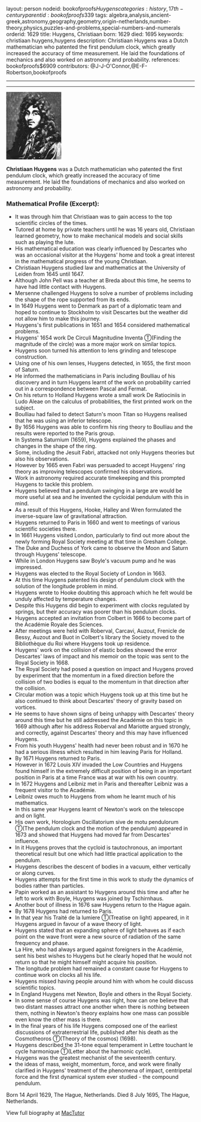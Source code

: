 layout: person
nodeid: bookofproofs$Huygens
categories: history,17th-century
parentid: bookofproofs$339
tags: algebra,analysis,ancient-greek,astronomy,geography,geometry,origin-netherlands,number-theory,physics,puzzles-and-problems,special-numbers-and-numerals
orderid: 1629
title: Huygens, Christiaan
born: 1629
died: 1695
keywords: christiaan huygens,huygens
description: Christiaan Huygens was a Dutch mathematician who patented the first pendulum clock, which greatly increased the accuracy of time measurement. He laid the foundations of mechanics and also worked on astronomy and probability.
references: bookofproofs$6909
contributors: @J-J-O'Connor,@E-F-Robertson,bookofproofs

---



---

![Huygens.jpg](https://github.com/bookofproofs/bookofproofs.github.io/blob/main/_sources/_assets/images/portraits/Huygens.jpg?raw=true)

**Christiaan Huygens** was a Dutch mathematician who patented the first pendulum clock, which greatly increased the accuracy of time measurement. He laid the foundations of mechanics and also worked on astronomy and probability.

### Mathematical Profile (Excerpt):
* It was through him that Christiaan was to gain access to the top scientific circles of the times.
* Tutored at home by private teachers until he was 16 years old, Christiaan learned geometry, how to make mechanical models and social skills such as playing the lute.
* His mathematical education was clearly influenced by Descartes who was an occasional visitor at the Huygens' home and took a great interest in the mathematical progress of the young Christiaan.
* Christiaan Huygens studied law and mathematics at the University of Leiden from 1645 until 1647.
* Although John Pell was a teacher at Breda about this time, he seems to have had little contact with Huygens.
* Mersenne challenged Huygens to solve a number of problems including the shape of the rope supported from its ends.
* In 1649 Huygens went to Denmark as part of a diplomatic team and hoped to continue to Stockholm to visit Descartes but the weather did not allow him to make this journey.
* Huygens's first publications in 1651 and 1654 considered mathematical problems.
* Huygens' 1654 work De Circuli Magnitudine Inventa Ⓣ(Finding the magnitude of the circle) was a more major work on similar topics.
* Huygens soon turned his attention to lens grinding and telescope construction.
* Using one of his own lenses, Huygens detected, in 1655, the first moon of Saturn.
* He informed the mathematicians in Paris including Boulliau of his discovery and in turn Huygens learnt of the work on probability carried out in a correspondence between Pascal and Fermat.
* On his return to Holland Huygens wrote a small work De Ratiociniis in Ludo Aleae on the calculus of probabilities, the first printed work on the subject.
* Boulliau had failed to detect Saturn's moon Titan so Huygens realised that he was using an inferior telescope.
* By 1656 Huygens was able to confirm his ring theory to Boulliau and the results were reported to the Paris group.
* In Systema Saturnium (1659), Huygens explained the phases and changes in the shape of the ring.
* Some, including the Jesuit Fabri, attacked not only Huygens theories but also his observations.
* However by 1665 even Fabri was persuaded to accept Huygens' ring theory as improving telescopes confirmed his observations.
* Work in astronomy required accurate timekeeping and this prompted Huygens to tackle this problem.
* Huygens believed that a pendulum swinging in a large are would be more useful at sea and he invented the cycloidal pendulum with this in mind.
* As a result of this Huygens, Hooke, Halley and Wren formulated the inverse-square law of gravitational attraction.
* Huygens returned to Paris in 1660 and went to meetings of various scientific societies there.
* In 1661 Huygens visited London, particularly to find out more about the newly forming Royal Society meeting at that time in Gresham College.
* The Duke and Duchess of York came to observe the Moon and Saturn through Huygens' telescope.
* While in London Huygens saw Boyle's vacuum pump and he was impressed.
* Huygens was elected to the Royal Society of London in 1663.
* At this time Huygens patented his design of pendulum clock with the solution of the longitude problem in mind.
* Huygens wrote to Hooke doubting this approach which he felt would be unduly affected by temperature changes.
* Despite this Huygens did begin to experiment with clocks regulated by springs, but their accuracy was poorer than his pendulum clocks.
* Huygens accepted an invitation from Colbert in 1666 to become part of the Académie Royale des Sciences.
* After meetings were held with Roberval, Carcavi, Auzout, Frenicle de Bessy, Auzout and Buot in Colbert's library the Society moved to the Bibliothèque du Roi where Huygens took up residence.
* Huygens' work on the collision of elastic bodies showed the error Descartes' laws of impact and his memoir on the topic was sent to the Royal Society in 1668.
* The Royal Society had posed a question on impact and Huygens proved by experiment that the momentum in a fixed direction before the collision of two bodies is equal to the momentum in that direction after the collision.
* Circular motion was a topic which Huygens took up at this time but he also continued to think about Descartes' theory of gravity based on vortices.
* He seems to have shown signs of being unhappy with Descartes' theory around this time but he still addressed the Académie on this topic in 1669 although after his address Roberval and Mariotte argued strongly, and correctly, against Descartes' theory and this may have influenced Huygens.
* From his youth Huygens' health had never been robust and in 1670 he had a serious illness which resulted in him leaving Paris for Holland.
* By 1671 Huygens returned to Paris.
* However in 1672 Louis XIV invaded the Low Countries and Huygens found himself in the extremely difficult position of being in an important position in Paris at a time France was at war with his own country.
* In 1672 Huygens and Leibniz met in Paris and thereafter Leibniz was a frequent visitor to the Académie.
* Leibniz owes much to Huygens from whom he learnt much of his mathematics.
* In this same year Huygens learnt of Newton's work on the telescope and on light.
* His own work, Horologium Oscillatorium sive de motu pendulorum Ⓣ(The pendulum clock and the motion of the pendulum) appeared in 1673 and showed that Huygens had moved far from Descartes' influence.
* In it Huygens proves that the cycloid is tautochronous, an important theoretical result but one which had little practical application to the pendulum.
* Huygens describes the descent of bodies in a vacuum, either vertically or along curves.
* Huygens attempts for the first time in this work to study the dynamics of bodies rather than particles.
* Papin worked as an assistant to Huygens around this time and after he left to work with Boyle, Huygens was joined by Tschirnhaus.
* Another bout of illness in 1676 saw Huygens return to the Hague again.
* By 1678 Huygens had returned to Paris.
* In that year his Traité de la lumiere Ⓣ(Treatise on light) appeared, in it Huygens argued in favour of a wave theory of light.
* Huygens stated that an expanding sphere of light behaves as if each point on the wave front were a new source of radiation of the same frequency and phase.
* La Hire, who had always argued against foreigners in the Académie, sent his best wishes to Huygens but he clearly hoped that he would not return so that he might himself might acquire his position.
* The longitude problem had remained a constant cause for Huygens to continue work on clocks all his life.
* Huygens missed having people around him with whom he could discuss scientific topics.
* In England Huygens met Newton, Boyle and others in the Royal Society.
* In some sense of course Huygens was right, how can one believe that two distant masses attract one another when there is nothing between them, nothing in Newton's theory explains how one mass can possible even know the other mass is there.
* In the final years of his life Huygens composed one of the earliest discussions of extraterrestrial life, published after his death as the Cosmotheoros Ⓣ(Theory of the cosmos) (1698).
* Huygens described the 31-tone equal temperament in Lettre touchant le cycle harmonique Ⓣ(Letter about the harmonic cycle).
* Huygens was the greatest mechanist of the seventeenth century.
* the ideas of mass, weight, momentum, force, and work were finally clarified in Huygens' treatment of the phenomena of impact, centripetal force and the first dynamical system ever studied - the compound pendulum.

Born 14 April 1629, The Hague, Netherlands. Died 8 July 1695, The Hague, Netherlands.

View full biography at [MacTutor](https://mathshistory.st-andrews.ac.uk/Biographies/Huygens/)
